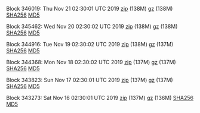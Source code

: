 Block 346019: Thu Nov 21 02:30:01 UTC 2019 [zip](https://files.01coin.io/mainnet/2019-11-21/bootstrap.dat.zip) (138M) [gz](https://files.01coin.io/mainnet/2019-11-21/bootstrap.dat.tar.gz) (138M) [SHA256](https://files.01coin.io/mainnet/2019-11-21/sha256.txt) [MD5](https://files.01coin.io/mainnet/2019-11-21/md5.txt)

Block 345462: Wed Nov 20 02:30:02 UTC 2019 [zip](https://files.01coin.io/mainnet/2019-11-20/bootstrap.dat.zip) (138M) [gz](https://files.01coin.io/mainnet/2019-11-20/bootstrap.dat.tar.gz) (138M) [SHA256](https://files.01coin.io/mainnet/2019-11-20/sha256.txt) [MD5](https://files.01coin.io/mainnet/2019-11-20/md5.txt)

Block 344916: Tue Nov 19 02:30:02 UTC 2019 [zip](https://files.01coin.io/mainnet/2019-11-19/bootstrap.dat.zip) (138M) [gz](https://files.01coin.io/mainnet/2019-11-19/bootstrap.dat.tar.gz) (137M) [SHA256](https://files.01coin.io/mainnet/2019-11-19/sha256.txt) [MD5](https://files.01coin.io/mainnet/2019-11-19/md5.txt)

Block 344368: Mon Nov 18 02:30:02 UTC 2019 [zip](https://files.01coin.io/mainnet/2019-11-18/bootstrap.dat.zip) (137M) [gz](https://files.01coin.io/mainnet/2019-11-18/bootstrap.dat.tar.gz) (137M) [SHA256](https://files.01coin.io/mainnet/2019-11-18/sha256.txt) [MD5](https://files.01coin.io/mainnet/2019-11-18/md5.txt)

Block 343823: Sun Nov 17 02:30:01 UTC 2019 [zip](https://files.01coin.io/mainnet/2019-11-17/bootstrap.dat.zip) (137M) [gz](https://files.01coin.io/mainnet/2019-11-17/bootstrap.dat.tar.gz) (137M) [SHA256](https://files.01coin.io/mainnet/2019-11-17/sha256.txt) [MD5](https://files.01coin.io/mainnet/2019-11-17/md5.txt)

Block 343273: Sat Nov 16 02:30:01 UTC 2019 [zip](https://files.01coin.io/mainnet/2019-11-16/bootstrap.dat.zip) (137M) [gz](https://files.01coin.io/mainnet/2019-11-16/bootstrap.dat.tar.gz) (136M) [SHA256](https://files.01coin.io/mainnet/2019-11-16/sha256.txt) [MD5](https://files.01coin.io/mainnet/2019-11-16/md5.txt)
